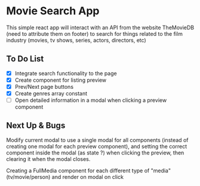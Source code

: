 # Movie Search App

This simple react app will interact with an API from the website TheMovieDB (need to attribute them on footer) to search for things related to the film industry (movies, tv shows, series, actors, directors, etc)



## To Do List

- [X] Integrate search functionality to the page
- [X] Create component for listing preview
- [X] Prev/Next page buttons
- [X] Create genres array constant
- [ ] Open detailed information in a modal when clicking a preview component

## Next Up & Bugs
Modify current modal to use a single modal for all components (instead of creating one modal for each preview component), and setting the correct component inside the modal (as state ?) when clicking the preview, then clearing it when the modal closes.

Creating a FullMedia component for each different type of "media" (tv/movie/person) and render on modal on click
